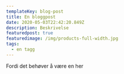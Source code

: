 ```yaml
---
templateKey: blog-post
title: En bloggpost
date: 2020-05-03T22:42:20.849Z
description: Beskrivelse
featuredpost: true
featuredimage: /img/products-full-width.jpg
tags:
  - en tagg
---
```

Fordi det behøver å være en her